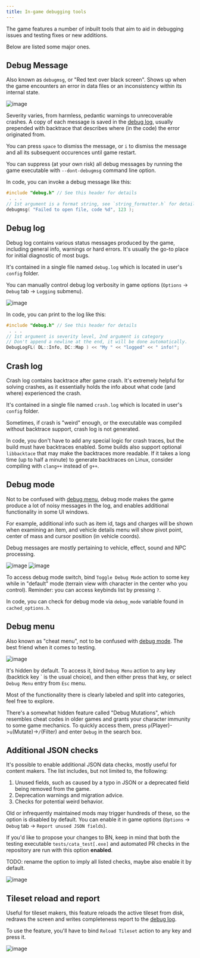 ```yaml
---
title: In-game debugging tools
---
```


The game features a number of inbuilt tools that aim to aid in debugging issues and testing fixes or
new additions.

Below are listed some major ones.

## Debug Message

Also known as `debugmsg`, or "Red text over black screen". Shows up when the game encounters an
error in data files or an inconsistency within its internal state.

![image](https://user-images.githubusercontent.com/60584843/192118702-a214bdeb-6376-463d-88cd-2e17b89c4eeb.png)

Severity varies, from harmless, pedantic warnings to unrecoverable crashes. A copy of each message
is saved in the [debug log](#debug-log), usually prepended with backtrace that describes where (in
the code) the error originated from.

You can press `space` to dismiss the message, or `i` to dismiss the message and all its subsequent
occurences until game restart.

You can suppress (at your own risk) all debug messages by running the game executable with
`--dont-debugmsg` command line option.

In code, you can invoke a debug message like this:

```cpp
#include "debug.h" // See this header for details
 . . .
// 1st argument is a format string, see `string_formatter.h` for details
debugmsg( "Failed to open file, code %d", 123 );
```

## Debug log

Debug log contains various status messages produced by the game, including general info, warnings or
hard errors. It's usually the go-to place for initial diagnostic of most bugs.

It's contained in a single file named `debug.log` which is located in user's `config` folder.

You can manually control debug log verbosity in game options (`Options` -> `Debug` tab -> `Logging`
submenu).

![image](https://user-images.githubusercontent.com/60584843/192119510-adeb2df9-6698-452d-b68a-d329c3a71024.png)

In code, you can print to the log like this:

```cpp
#include "debug.h" // See this header for details
 . . .
// 1st argument is severity level, 2nd argument is category
// Don't append a newline at the end, it will be done automatically.
DebugLogFL( DL::Info, DC::Map ) << "My " << "logged" << " info!";
```

## Crash log

Crash log contains backtrace after game crash. It's extremely helpful for solving crashes, as it
essentially holds the info about what code (and where) experienced the crash.

It's contained in a single file named `crash.log` which is located in user's `config` folder.

Sometimes, if crash is "weird" enough, or the executable was compiled without backtrace support,
crash log is not generated.

In code, you don't have to add any special logic for crash traces, but the build must have
backtraces enabled. Some builds also support optional `libbacktace` that may make the backtraces
more readable. If it takes a long time (up to half a minute) to generate backtraces on Linux,
consider compiling with `clang++` instead of `g++`.

## Debug mode

Not to be confused with [debug menu](#debug-menu), debug mode makes the game produce a lot of noisy
messages in the log, and enables additional functionality in some UI windows.

For example, additional info such as item id, tags and charges will be shown when examining an item,
and vehicle details menu will show pivot point, center of mass and cursor position (in vehicle
coords).

Debug messages are mostly pertaining to vehicle, effect, sound and NPC processing.

![image](https://user-images.githubusercontent.com/60584843/192119060-c8257774-dcc5-4826-af1b-bc59898cdc7f.png)
![image](https://user-images.githubusercontent.com/60584843/192119544-84bb03c7-8a01-4c7d-9024-b8a540f337dc.png)

To access debug mode switch, bind `Toggle Debug Mode` action to some key while in "default" mode
(terrain view with character in the center who you control). Reminder: you can access keybinds list
by pressing `?`.

In code, you can check for debug mode via `debug_mode` variable found in `cached_options.h`.

## Debug menu

Also known as "cheat menu", not to be confused with [debug mode](#debug-mode). The best friend when
it comes to testing.

![image](https://user-images.githubusercontent.com/60584843/192119123-5aa81c1d-95c5-43ae-8b62-c2e494ead1a1.png)

It's hidden by default. To access it, bind `Debug Menu` action to any key (backtick key \` is the
usual choice), and then either press that key, or select `Debug Menu` entry from `Esc` menu.

Most of the functionality there is clearly labeled and split into categories, feel free to explore.

There's a somewhat hidden feature called "Debug Mutations", which resembles cheat codes in older
games and grants your character immunity to some game mechanics. To quickly access them, press
`p`(Player)->`u`(Mutate)->`/`(Filter) and enter `Debug` in the search box.

## Additional JSON checks

It's possible to enable additional JSON data checks, mostly useful for content makers. The list
includes, but not limited to, the following:

1. Unused fields, such as caused by a typo in JSON or a deprecated field being removed from the
   game.
2. Deprecation warnings and migration advice.
3. Checks for potential weird behavior.

Old or infrequently maintained mods may trigger hundreds of these, so the option is disabled by
default. You can enable it in game options (`Options` -> `Debug` tab ->
`Report unused JSON fields`).

If you'd like to propose your changes to BN, keep in mind that both the testing executable
`tests/cata_test[.exe]` and automated PR checks in the repository are run with this option
**enabled**.

TODO: rename the option to imply all listed checks, maybe also enable it by default.

![image](https://user-images.githubusercontent.com/60584843/192119882-5c45ed88-2dee-495a-8457-c767dbe2d53d.png)

## Tileset reload and report

Useful for tileset makers, this feature reloads the active tileset from disk, redraws the screen and
writes completeness report to the [debug log](#debug-log).

To use the feature, you'll have to bind `Reload Tileset` action to any key and press it.

![image](https://user-images.githubusercontent.com/60584843/192119479-cba0d733-af66-4ae0-94d9-5af33b13cfe3.png)
